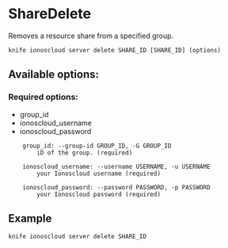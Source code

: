 # ShareDelete

Removes a resource share from a specified group.

```text
knife ionoscloud server delete SHARE_ID [SHARE_ID] (options)
```

## Available options:

### Required options:

* group_id
* ionoscloud_username
* ionoscloud_password

```text
    group_id: --group-id GROUP_ID, -G GROUP_ID
        iD of the group. (required)

    ionoscloud_username: --username USERNAME, -u USERNAME
        your Ionoscloud username (required)

    ionoscloud_password: --password PASSWORD, -p PASSWORD
        your Ionoscloud password (required)

```

## Example

```text
knife ionoscloud server delete SHARE_ID 
```
